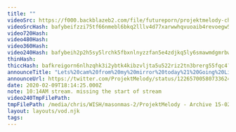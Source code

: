```yaml
---
title: ""
videoSrc: https://f000.backblazeb2.com/file/futureporn/projektmelody-chaturbate-2020-02-09.mp4
videoSrcHash: bafybeifzzi75tf66nmebl6bkq2lllv4d77xarwwhqvuoaib4revoegw5f4?filename=projektmelody-chaturbate-20200209T181400Z-source.mp4
video720Hash: 
video480Hash: 
video360Hash: 
video240Hash: bafybeih2p2h5sy5lrchk5fbxnlnyzzfan5e4zdjkq5ly6smawmdgmrbwgu?filename=projektmelody-chaturbate-20200209T181400Z-240p.mp4
thinHash: 
thiccHash: bafkreigorn6nlhzqhk3i2ybtk4kibzvljta5u522riz2tn3brerg55fqc4?filename=20200209T181400Z-thicc.jpg
announceTitle: "Lets%20cam%20from%20my%20mirror%20today%21%20Going%20Live%21%21"
announceUrl: https://twitter.com/ProjektMelody/status/1226570058073362438
date: 2020-02-09T18:14:25.000Z
note: 10:14AM stream. missing the start of stream
video240TmpFilePath: 
tmpFilePath: /media/chris/WISH/masonmas-2/ProjektMelody - Archive 15-02-2019/CB_projektmelody_February-09-2020_20-20-08.mp4
layout: layouts/vod.njk
tags:
---
```

